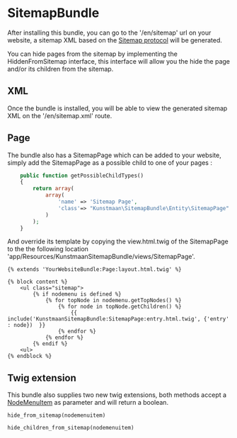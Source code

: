 # SitemapBundle

After installing this bundle, you can go to the '/en/sitemap' url on your website, a sitemap XML based on the [Sitemap protocol](http://www.sitemaps.org/protocol.html) will be generated.

You can hide pages from the sitemap by implementing the HiddenFromSitemap interface, this interface will allow you the hide the page and/or its children from the sitemap.

## XML

Once the bundle is installed, you will be able to view the generated sitemap XML on the '/en/sitemap.xml' route.

## Page

The bundle also has a SitemapPage which can be added to your website, simply add the SitemapPage as a possible child to one of your pages :

```PHP
    public function getPossibleChildTypes()
    {
        return array(
            array(
                'name' => 'Sitemap Page',
                'class'=> "Kunstmaan\SitemapBundle\Entity\SitemapPage"
            )
        );
    }
```
And override its template by copying the view.html.twig of the SitemapPage to the the following location 'app/Resources/KunstmaanSitemapBundle/views/SitemapPage'.

```twig
{% extends 'YourWebsiteBundle:Page:layout.html.twig' %}

{% block content %}
    <ul class="sitemap">
        {% if nodemenu is defined %}
            {% for topNode in nodemenu.getTopNodes() %}
                {% for node in topNode.getChildren() %}
                    {{ include('KunstmaanSitemapBundle:SitemapPage:entry.html.twig', {'entry' : node})  }}
                {% endfor %}
            {% endfor %}
        {% endif %}
    <ul>
{% endblock %}
```

## Twig extension

This bundle also supplies two new twig extensions, both methods accept a [NodeMenuItem](https://github.com/Kunstmaan/KunstmaanNodeBundle/blob/master/Helper/NodeMenuItem.php) as parameter and will return a boolean.

```
hide_from_sitemap(nodemenuitem)
```

```
hide_children_from_sitemap(nodemenuitem)
```
